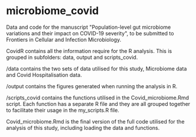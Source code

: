 # microbiome_covid
Data and code for the manuscript "Population-level gut microbiome variations and their impact on COVID-19 severity", to be submitted to Frontiers in Cellular and Infection Microbiology.

CovidR contains all the information require for the R analysis. This is grouped in subfolders: data, output and scripts_covid.

/data contains the two sets of data utilised for this study, Microbiome data and Covid Hospitalisation data.

/output contains the figures generated when running the analysis in R.

/scripts_covid contains the functions utilised in the Covid_microbiome.Rmd script. Each function has a separate R file and they are all grouped together to facilitate their usage in the my_scripts.R file. 

Covid_microbiome.Rmd is the final version of the full code utilised for the analysis of this study, including loading the data and functions.
